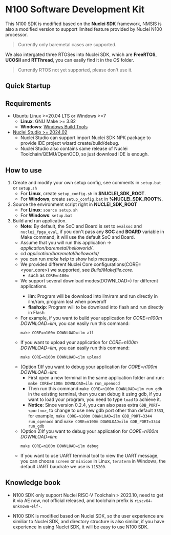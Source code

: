 # N100 Software Development Kit

This N100 SDK is modified based on the **Nuclei SDK** framework, NMSIS is also a modified version to support limited feature provided by Nuclei N100 processor.

> Currently only baremetal cases are supported.

We also intergated three RTOSes into Nuclei SDK, which are **FreeRTOS**, **UCOSII** and **RTThread**, you can easily find it in the *OS* folder.

> Currently RTOS not yet supported, please don't use it.

## Quick Startup

## Requirements

* Ubuntu Linux >=20.04 LTS or Windows >=7
  - **Linux**: GNU Make >= 3.82
  - **Windows**: [Windows Build Tools](https://nucleisys.com/download.php)
* [Nuclei Studio >= 2024.02](https://nucleisys.com/download.php)
  - Nuclei Studio can support import Nuclei SDK NPK package to provide IDE project wizard create/build/debug.
  - Nuclei Studio also contains same release of Nuclei Toolchain/QEMU/OpenOCD, so just download IDE is enough.

## How to use

1. Create and modify your own setup config, see comments in `setup.bat` or `setup.sh`
   * For **Linux**, create `setup_config.sh` in **$NUCLEI_SDK_ROOT**.
   * For **Windows**, create `setup_config.bat` in **%NUCLEI_SDK_ROOT%**.
2. Source the environment script right in **NUCLEI_SDK_ROOT**
   * For **Linux**: `source setup.sh`
   * For **Windows**: `setup.bat`
3. Build and run application.
   * **Note:** By default, the SoC and Board is set to ``evalsoc`` and ``nuclei_fpga_eval``,
     if you don't pass any **SOC** and **BOARD** variable in Make command,
     it will use the default SoC and Board.
   * Assume that you will run this application -> *application/baremetal/helloworld/*.
   * cd *application/baremetal/helloworld/*
   * you can run *make help* to show help message.
   * We provided different Nuclei Core configurations(CORE=<your_core>) we supported, see *Build/Makefile.core*.
     - such as `CORE=n100m`
   * We support several download modes(DOWNLOAD=<mode>) for different applications.
     - **ilm**: Program will be download into ilm/ram and run directly in ilm/ram, program lost when poweroff
     - **flashxip**: Program will to be download into flash and run directly in Flash
   * For example, if you want to build your application for *CORE=n100m DOWNLOAD=ilm*, you can easily run this command:
     ~~~shell
     make CORE=n100m DOWNLOAD=ilm all
     ~~~
   * If you want to upload your application for *CORE=n100m DOWNLOAD=ilm*, you can easily run this command:
     ~~~shell
     make CORE=n100m DOWNLOAD=ilm upload
     ~~~
   * (Option 1)If you want to debug your application for *CORE=n100m DOWNLOAD=ilm*:
     - First open a new terminal in the same application folder and run: `make CORE=n100m DOWNLOAD=ilm run_openocd`
     - Then run this command `make CORE=n100m DOWNLOAD=ilm run_gdb` in the existing terminal, then you can debug it using gdb,
       if you want to load your program, you need to type `load` to achieve it.
     - **Notice**: Since version 0.2.4, you can also pass extra `GDB_PORT=<portno>`, to change to use new gdb port other than default
       `3333`, for example, `make CORE=n100m DOWNLOAD=ilm GDB_PORT=3344 run_openocd` and `make CORE=n100m DOWNLOAD=ilm GDB_PORT=3344 run_gdb`
   * (Option 2)If you want to debug your application for *CORE=n100m DOWNLOAD=ilm*:
     ~~~shell
     make CORE=n100m DOWNLOAD=ilm debug
     ~~~
   * If you want to use UART terminal tool to view the UART message, you can choose `screen` or `minicom` in Linux, `teraterm` in Windows, the default UART baudrate we use is `115200`.

## Knowledge book

* N100 SDK only support Nuclei RISC-V Toolchain > 2023.10, need to get it via AE now, not official released, and toolchain prefix is `riscv64-unknown-elf-`.

* N100 SDK is modified based on Nuclei SDK, so the user experience are similiar to Nuclei SDK, and directory structure is also similar, if you have experience in using Nuclei SDK, it will be easy to use N100 SDK.

